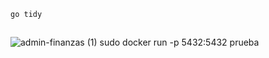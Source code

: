 ```sh
go tidy



```

![admin-finanzas (1)](https://user-images.githubusercontent.com/108156933/209610220-a7ef4af6-1c49-45ce-97ca-7e6d3b78d5cd.png)
sudo docker run -p 5432:5432 prueba

